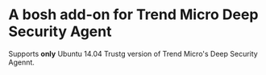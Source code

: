 # A bosh add-on for Trend Micro Deep Security Agent

Supports __**only**__ Ubuntu 14.04 Trustg version of Trend Micro's Deep Security Agennt.
